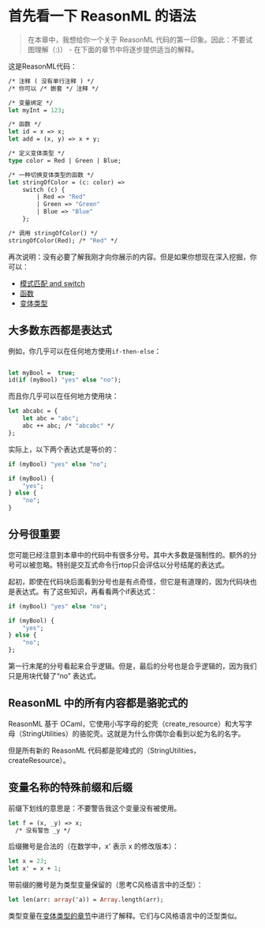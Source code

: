 # 首先看一下 ReasonML 的语法

> 在本章中，我想给你一个关于 ReasonML 代码的第一印象。因此：不要试图理解（:)） - 在下面的章节中将逐步提供适当的解释。

这是ReasonML代码：

```ocaml
/* 注释 ( 没有单行注释 ) */
/* 你可以 /* 嵌套 */ 注释 */

/* 变量绑定 */
let myInt = 123;

/* 函数 */
let id = x => x;
let add = (x, y) => x + y;

/* 定义变体类型 */
type color = Red | Green | Blue;

/* 一种切换变体类型的函数 */
let stringOfColor = (c: color) =>
    switch (c) {
        | Red => "Red"
        | Green => "Green"
        | Blue => "Blue"
    };

/* 调用 stringOfColor() */
stringOfColor(Red); /* "Red" */


```

再次说明：没有必要了解我刚才向你展示的内容。但是如果你想现在深入挖掘，你可以：

- [模式匹配 and switch](http://reasonmlhub.com/exploring-reasonml/ch_pattern-matching.html)
- [函数](http://reasonmlhub.com/exploring-reasonml/ch_functions.html)
- [变体类型](http://reasonmlhub.com/exploring-reasonml/ch_variants.html)

## 大多数东西都是表达式

例如，你几乎可以在任何地方使用`if-then-else`：

```ocaml

let myBool =  true;
id(if (myBool) "yes" else "no");

```

而且你几乎可以在任何地方使用块：

```ocaml
let abcabc = {
    let abc = "abc";
    abc ++ abc; /* "abcabc" */
};
```

实际上，以下两个表达式是等价的：

```ocaml
if (myBool) "yes" else "no";

if (myBool) {
    "yes";
} else {
    "no";
}
```

## 分号很重要

您可能已经注意到本章中的代码中有很多分号。其中大多数是强制性的。额外的分号可以被忽略。特别是交互式命令行rtop只会评估以分号结尾的表达式。

起初，即使在代码块后面看到分号也是有点奇怪，但它是有道理的，因为代码块也是表达式。有了这些知识，再看看两个if表达式：

```ocaml
if (myBool) "yes" else "no";

if (myBool) {
    "yes";
} else {
    "no";
};

```

第一行末尾的分号看起来合乎逻辑。但是，最后的分号也是合乎逻辑的，因为我们只是用块代替了“no” 表达式。

## ReasonML 中的所有内容都是骆驼式的

ReasonML 基于 OCaml，它使用小写字母的蛇壳（create_resource）和大写字母（StringUtilities）的骆驼壳。这就是为什么你偶尔会看到以蛇为名的名字。

但是所有新的 ReasonML 代码都是驼峰式的（StringUtilities，createResource）。

## 变量名称的特殊前缀和后缀

前缀下划线的意思是：不要警告我这个变量没有被使用。

```ocaml
let f = (x, _y) => x;
  /* 没有警告 _y */
```

后缀撇号是合法的（在数学中，x' 表示 x 的修改版本）：

```ocaml
let x = 23;
let x' = x + 1;
```

带前缀的撇号是为类型变量保留的（思考C风格语言中的泛型）：

```ocaml
let len(arr: array('a)) = Array.length(arr);
```

类型变量在[变体类型的章节](variants.md)中进行了解释。它们与C风格语言中的泛型类似。
